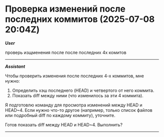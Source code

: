 <!-- Generated by SpecStory -->

# Проверка изменений после последних коммитов (2025-07-08 20:04Z)

_**User**_

проверь изщменения после после последних 4х комитов

---

_**Assistant**_

Чтобы проверить изменения после последних 4-х коммитов, мне нужно:

1. Определить хэш последнего (HEAD) и четвертого от него коммита.
2. Показать diff между ними (что изменилось за эти 4 коммита).

Я подготовлю команду для просмотра изменений между HEAD и HEAD~4. Если нужно что-то другое (например, только список файлов или подробный diff по каждому коммиту), уточните.

Готов показать diff между HEAD и HEAD~4. Выполнить?

---

